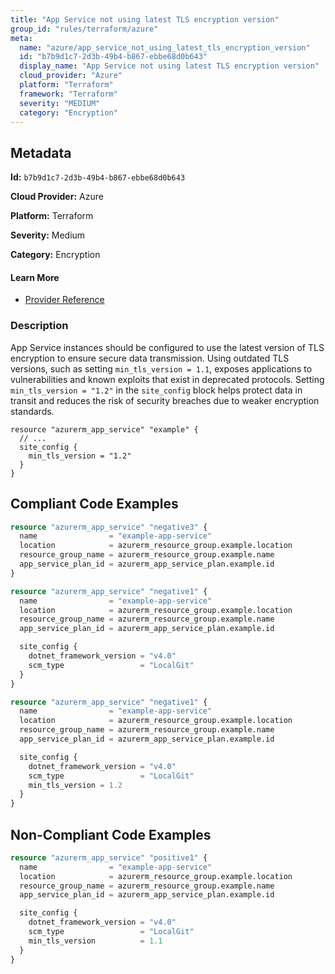```yaml
---
title: "App Service not using latest TLS encryption version"
group_id: "rules/terraform/azure"
meta:
  name: "azure/app_service_not_using_latest_tls_encryption_version"
  id: "b7b9d1c7-2d3b-49b4-b867-ebbe68d0b643"
  display_name: "App Service not using latest TLS encryption version"
  cloud_provider: "Azure"
  platform: "Terraform"
  framework: "Terraform"
  severity: "MEDIUM"
  category: "Encryption"
---
```

## Metadata

**Id:** `b7b9d1c7-2d3b-49b4-b867-ebbe68d0b643`

**Cloud Provider:** Azure

**Platform:** Terraform

**Severity:** Medium

**Category:** Encryption

#### Learn More

 - [Provider Reference](https://registry.terraform.io/providers/hashicorp/azurerm/latest/docs/resources/app_service#min_tls_version)

### Description

 App Service instances should be configured to use the latest version of TLS encryption to ensure secure data transmission. Using outdated TLS versions, such as setting `min_tls_version = 1.1`, exposes applications to vulnerabilities and known exploits that exist in deprecated protocols. Setting `min_tls_version = "1.2"` in the `site_config` block helps protect data in transit and reduces the risk of security breaches due to weaker encryption standards.

```
resource "azurerm_app_service" "example" {
  // ...
  site_config {
    min_tls_version = "1.2"
  }
}
```


## Compliant Code Examples
```terraform
resource "azurerm_app_service" "negative3" {
  name                = "example-app-service"
  location            = azurerm_resource_group.example.location
  resource_group_name = azurerm_resource_group.example.name
  app_service_plan_id = azurerm_app_service_plan.example.id
}

```

```terraform
resource "azurerm_app_service" "negative1" {
  name                = "example-app-service"
  location            = azurerm_resource_group.example.location
  resource_group_name = azurerm_resource_group.example.name
  app_service_plan_id = azurerm_app_service_plan.example.id

  site_config {
    dotnet_framework_version = "v4.0"
    scm_type                 = "LocalGit"
  }
}

```

```terraform
resource "azurerm_app_service" "negative1" {
  name                = "example-app-service"
  location            = azurerm_resource_group.example.location
  resource_group_name = azurerm_resource_group.example.name
  app_service_plan_id = azurerm_app_service_plan.example.id

  site_config {
    dotnet_framework_version = "v4.0"
    scm_type                 = "LocalGit"
    min_tls_version = 1.2
  }
}

```
## Non-Compliant Code Examples
```terraform
resource "azurerm_app_service" "positive1" {
  name                = "example-app-service"
  location            = azurerm_resource_group.example.location
  resource_group_name = azurerm_resource_group.example.name
  app_service_plan_id = azurerm_app_service_plan.example.id

  site_config {
    dotnet_framework_version = "v4.0"
    scm_type                 = "LocalGit"
    min_tls_version          = 1.1
  }
}

```